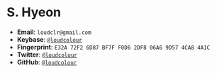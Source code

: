 # S. Hyeon

- **Email**: `loudclr@gmail.com`
- **Keybase**: [`@loudcolour`](https://keybase.io/loudcolour)
- **Fingerprint**: `E32A 72F2 6D87 BF7F F0D6 2DF8 06A6 9D57 4CA8 4A1C`
- **Twitter**: [`@loudcolour`](https://twitter.com/loudcolour)
- **GitHub**: [`@loudcolour`](https://github.com/loudcolour)


